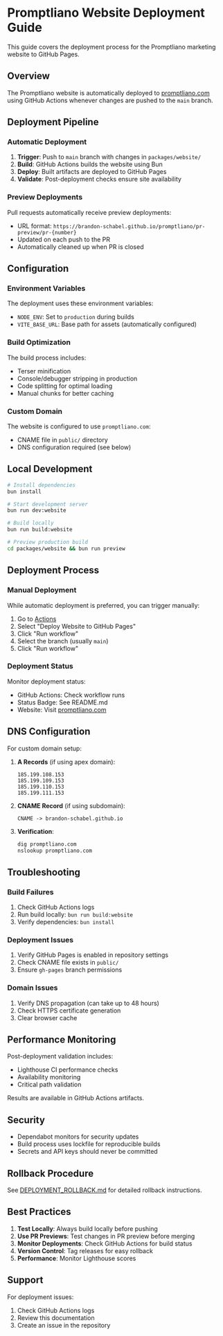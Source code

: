 # Promptliano Website Deployment Guide

This guide covers the deployment process for the Promptliano marketing website to GitHub Pages.

## Overview

The Promptliano website is automatically deployed to [promptliano.com](https://promptliano.com) using GitHub Actions whenever changes are pushed to the `main` branch.

## Deployment Pipeline

### Automatic Deployment

1. **Trigger**: Push to `main` branch with changes in `packages/website/`
2. **Build**: GitHub Actions builds the website using Bun
3. **Deploy**: Built artifacts are deployed to GitHub Pages
4. **Validate**: Post-deployment checks ensure site availability

### Preview Deployments

Pull requests automatically receive preview deployments:

- URL format: `https://brandon-schabel.github.io/promptliano/pr-preview/pr-{number}`
- Updated on each push to the PR
- Automatically cleaned up when PR is closed

## Configuration

### Environment Variables

The deployment uses these environment variables:

- `NODE_ENV`: Set to `production` during builds
- `VITE_BASE_URL`: Base path for assets (automatically configured)

### Build Optimization

The build process includes:

- Terser minification
- Console/debugger stripping in production
- Code splitting for optimal loading
- Manual chunks for better caching

### Custom Domain

The website is configured to use `promptliano.com`:

- CNAME file in `public/` directory
- DNS configuration required (see below)

## Local Development

```bash
# Install dependencies
bun install

# Start development server
bun run dev:website

# Build locally
bun run build:website

# Preview production build
cd packages/website && bun run preview
```

## Deployment Process

### Manual Deployment

While automatic deployment is preferred, you can trigger manually:

1. Go to [Actions](https://github.com/brandon-schabel/promptliano/actions)
2. Select "Deploy Website to GitHub Pages"
3. Click "Run workflow"
4. Select the branch (usually `main`)
5. Click "Run workflow"

### Deployment Status

Monitor deployment status:

- GitHub Actions: Check workflow runs
- Status Badge: See README.md
- Website: Visit [promptliano.com](https://promptliano.com)

## DNS Configuration

For custom domain setup:

1. **A Records** (if using apex domain):

   ```
   185.199.108.153
   185.199.109.153
   185.199.110.153
   185.199.111.153
   ```

2. **CNAME Record** (if using subdomain):

   ```
   CNAME -> brandon-schabel.github.io
   ```

3. **Verification**:
   ```bash
   dig promptliano.com
   nslookup promptliano.com
   ```

## Troubleshooting

### Build Failures

1. Check GitHub Actions logs
2. Run build locally: `bun run build:website`
3. Verify dependencies: `bun install`

### Deployment Issues

1. Verify GitHub Pages is enabled in repository settings
2. Check CNAME file exists in `public/`
3. Ensure `gh-pages` branch permissions

### Domain Issues

1. Verify DNS propagation (can take up to 48 hours)
2. Check HTTPS certificate generation
3. Clear browser cache

## Performance Monitoring

Post-deployment validation includes:

- Lighthouse CI performance checks
- Availability monitoring
- Critical path validation

Results are available in GitHub Actions artifacts.

## Security

- Dependabot monitors for security updates
- Build process uses lockfile for reproducible builds
- Secrets and API keys should never be committed

## Rollback Procedure

See [DEPLOYMENT_ROLLBACK.md](./DEPLOYMENT_ROLLBACK.md) for detailed rollback instructions.

## Best Practices

1. **Test Locally**: Always build locally before pushing
2. **Use PR Previews**: Test changes in PR preview before merging
3. **Monitor Deployments**: Check GitHub Actions for build status
4. **Version Control**: Tag releases for easy rollback
5. **Performance**: Monitor Lighthouse scores

## Support

For deployment issues:

1. Check GitHub Actions logs
2. Review this documentation
3. Create an issue in the repository
